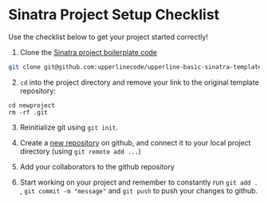 # Sinatra Project Setup Checklist

Use the checklist below to get your project started correctly!

1. Clone the [Sinatra project boilerplate code](https://github.com/upperlinecode/upperline-basic-sinatra-template)

  ```bash
git clone git@github.com:upperlinecode/upperline-basic-sinatra-template.git newproject
```

2. `cd` into the project directory and remove your link to the original template repository:

  ```
cd newproject
rm -rf .git
```

3. Reinitialize git using `git init`.

4. Create a [new repository](https://github.com/new) on github, and connect it to your local project directory (using `git remote add ...`)

5. Add your collaborators to the github repository

6. Start working on your project and remember to constantly run `git add .` , `git commit -m "message"` and `git push` to push your changes to github.
